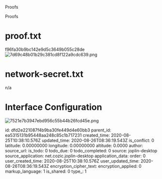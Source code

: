 Proofs

Proofs

# proof.txt
f96fa30b9bc142e9d5c3649b055c28de
![7d69c48b01b29c381cd8f122a9cdc639.png](:/abb1deb24b1e4225a87a3834956c4f84)

# network-secret.txt
n/a

# Interface Configuration
![7521e7b3947ebd956c55b44b26fcd45e.png](:/b5ab8d71ef1e4eccbe401aeeefbfab87)



id: dfd2e221087f4b9ba30fe449d4e60bb3
parent_id: ea5315131b95448aa248c85c1b717231
created_time: 2020-08-25T10:38:10.576Z
updated_time: 2020-08-26T08:36:19.543Z
is_conflict: 0
latitude: 0.00000000
longitude: 0.00000000
altitude: 0.0000
author: 
source_url: 
is_todo: 0
todo_due: 0
todo_completed: 0
source: joplin-desktop
source_application: net.cozic.joplin-desktop
application_data: 
order: 0
user_created_time: 2020-08-25T10:38:10.576Z
user_updated_time: 2020-08-26T08:36:19.543Z
encryption_cipher_text: 
encryption_applied: 0
markup_language: 1
is_shared: 0
type_: 1